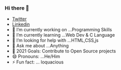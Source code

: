 ### Hi there 👋    
-  [Twitter](https://www.twitter.com/Astrodevil_)
-  [Linkedin](https://www.linkedin.com/amitesh1208)
- 🔭 I’m currently working on ...Programming Skills
- 🌱 I’m currently learning ...Web Dev & C Language
- 🤔 I’m looking for help with ...HTML,CSS,js
- 💬 Ask me about ...Anything
- 🥅 2021 Goals: Contribute to Open Source projects
- 😄 Pronouns: ...He/Him
- ⚡ Fun fact: ... loquacious

